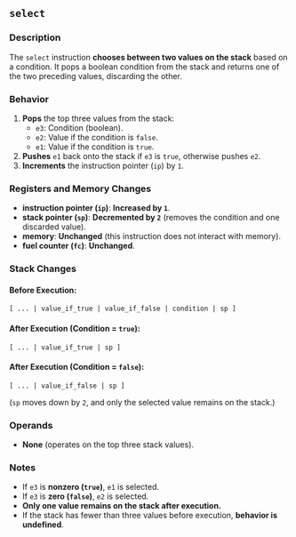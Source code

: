 ## `select`

### **Description**

The `select` instruction **chooses between two values on the stack** based on a condition. It pops a boolean condition
from the stack and returns one of the two preceding values, discarding the other.

### **Behavior**

1. **Pops** the top three values from the stack:
    - `e3`: Condition (boolean).
    - `e2`: Value if the condition is `false`.
    - `e1`: Value if the condition is `true`.
2. **Pushes** `e1` back onto the stack if `e3` is `true`, otherwise pushes `e2`.
3. **Increments** the instruction pointer (`ip`) by `1`.

### **Registers and Memory Changes**

- **instruction pointer (`ip`)**: **Increased by `1`**.
- **stack pointer (`sp`)**: **Decremented by `2`** (removes the condition and one discarded value).
- **memory**: **Unchanged** (this instruction does not interact with memory).
- **fuel counter (`fc`)**: **Unchanged**.

### **Stack Changes**

#### **Before Execution:**

```
[ ... | value_if_true | value_if_false | condition | sp ]
```

#### **After Execution (Condition = `true`):**

```
[ ... | value_if_true | sp ]
```

#### **After Execution (Condition = `false`):**

```
[ ... | value_if_false | sp ]
```

(`sp` moves down by `2`, and only the selected value remains on the stack.)

### **Operands**

- **None** (operates on the top three stack values).

### **Notes**

- If `e3` is **nonzero (`true`)**, `e1` is selected.
- If `e3` is **zero (`false`)**, `e2` is selected.
- **Only one value remains on the stack after execution.**
- If the stack has fewer than three values before execution, **behavior is undefined**.